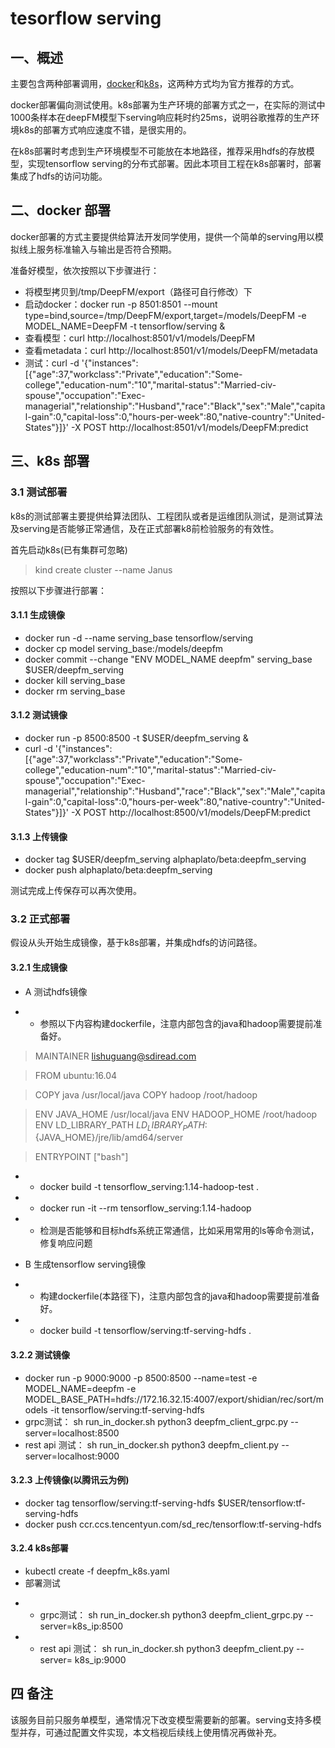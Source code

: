 # tesorflow serving

## 一、概述
主要包含两种部署调用，[docker](https://github.com/alphaplato/alphaplato/blob/master/DeepLearning/TFServing/docker.md)和[k8s](https://github.com/alphaplato/alphaplato/blob/master/DeepLearning/TFServing/k8s.md)，这两种方式均为官方推荐的方式。

docker部署偏向测试使用。k8s部署为生产环境的部署方式之一，在实际的测试中1000条样本在deepFM模型下serving响应耗时约25ms，说明谷歌推荐的生产环境k8s的部署方式响应速度不错，是很实用的。

在k8s部署时考虑到生产环境模型不可能放在本地路径，推荐采用hdfs的存放模型，实现tensorflow serving的分布式部署。因此本项目工程在k8s部署时，部署集成了hdfs的访问功能。

## 二、docker 部署
docker部署的方式主要提供给算法开发同学使用，提供一个简单的serving用以模拟线上服务标准输入与输出是否符合预期。

准备好模型，依次按照以下步骤进行：
- 将模型拷贝到/tmp/DeepFM/export（路径可自行修改）下
- 启动docker：docker run -p 8501:8501 --mount type=bind,source=/tmp/DeepFM/export,target=/models/DeepFM -e MODEL_NAME=DeepFM -t tensorflow/serving &
- 查看模型：curl http://localhost:8501/v1/models/DeepFM
- 查看metadata：curl http://localhost:8501/v1/models/DeepFM/metadata
- 测试：curl -d '{"instances": [{"age":37,"workclass":"Private","education":"Some-college","education-num":"10","marital-status":"Married-civ-spouse","occupation":"Exec-managerial","relationship":"Husband","race":"Black","sex":"Male","capital-gain":0,"capital-loss":0,"hours-per-week":80,"native-country":"United-States"}]}' -X POST http://localhost:8501/v1/models/DeepFM:predict
## 三、k8s 部署
### 3.1 测试部署
k8s的测试部署主要提供给算法团队、工程团队或者是运维团队测试，是测试算法及serving是否能够正常通信，及在正式部署k8前检验服务的有效性。

首先启动k8s(已有集群可忽略)
> kind create cluster --name Janus

按照以下步骤进行部署：
#### 3.1.1 生成镜像
- docker run -d --name serving_base tensorflow/serving
- docker cp model serving_base:/models/deepfm
- docker commit --change "ENV MODEL_NAME deepfm" serving_base $USER/deepfm_serving
- docker kill serving_base
- docker rm serving_base
#### 3.1.2 测试镜像
- docker run -p 8500:8500 -t $USER/deepfm_serving &
- curl -d '{"instances": [{"age":37,"workclass":"Private","education":"Some-college","education-num":"10","marital-status":"Married-civ-spouse","occupation":"Exec-managerial","relationship":"Husband","race":"Black","sex":"Male","capital-gain":0,"capital-loss":0,"hours-per-week":80,"native-country":"United-States"}]}' -X POST http://localhost:8500/v1/models/DeepFM:predict
#### 3.1.3 上传镜像
- docker tag $USER/deepfm_serving alphaplato/beta:deepfm_serving
- docker push alphaplato/beta:deepfm_serving

测试完成上传保存可以再次使用。

### 3.2 正式部署
假设从头开始生成镜像，基于k8s部署，并集成hdfs的访问路径。
#### 3.2.1 生成镜像
- A 测试hdfs镜像
* * 参照以下内容构建dockerfile，注意内部包含的java和hadoop需要提前准备好。

> MAINTAINER lishuguang@sdiread.com

> FROM ubuntu:16.04

> COPY java /usr/local/java
> COPY hadoop /root/hadoop

> ENV JAVA_HOME /usr/local/java
> ENV HADOOP_HOME /root/hadoop
> ENV LD_LIBRARY_PATH ${LD_LIBRARY_PATH}:${JAVA_HOME}/jre/lib/amd64/server

> ENTRYPOINT ["bash"]

* * docker build -t tensorflow_serving:1.14-hadoop-test .
* * docker run -it --rm tensorflow_serving:1.14-hadoop
* * 检测是否能够和目标hdfs系统正常通信，比如采用常用的ls等命令测试，修复响应问题
- B 生成tensorflow serving镜像

* * 构建dockerfile(本路径下)，注意内部包含的java和hadoop需要提前准备好。
* * docker build -t tensorflow/serving:tf-serving-hdfs .
#### 3.2.2 测试镜像
- docker run -p 9000:9000 -p 8500:8500 --name=test -e MODEL_NAME=deepfm -e MODEL_BASE_PATH=hdfs://172.16.32.15:4007/export/shidian/rec/sort/models -it tensorflow/serving:tf-serving-hdfs
- grpc测试： sh run_in_docker.sh python3 deepfm_client_grpc.py --server=localhost:8500
- rest api 测试： sh run_in_docker.sh python3 deepfm_client.py  --server=localhost:9000
#### 3.2.3 上传镜像(以腾讯云为例)
- docker tag tensorflow/serving:tf-serving-hdfs $USER/tensorflow:tf-serving-hdfs
- docker push ccr.ccs.tencentyun.com/sd_rec/tensorflow:tf-serving-hdfs
#### 3.2.4 k8s部署
- kubectl create -f deepfm_k8s.yaml
- 部署测试
* * grpc测试： sh run_in_docker.sh python3 deepfm_client_grpc.py --server=k8s_ip:8500
* * rest api 测试： sh run_in_docker.sh python3 deepfm_client.py  --server= k8s_ip:9000

## 四 备注
该服务目前只服务单模型，通常情况下改变模型需要新的部署。serving支持多模型并存，可通过配置文件实现，本文档视后续线上使用情况再做补充。
